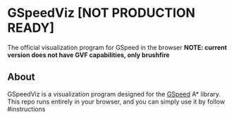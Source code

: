 # GSpeedViz [NOT PRODUCTION READY]
The official visualization program for GSpeed in the browser
**NOTE: current version does not have GVF capabilities, only brushfire**

## About
GSpeedViz is a visualization program designed for the [GSpeed](https://github.com/AlessioToniolo/GSpeed)
A* library. This repo runs entirely in your browser, and you can simply use it by follow #instructions
